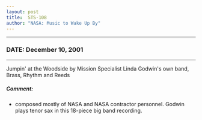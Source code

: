 ```yaml
---
layout: post
title:  STS-108
author: "NASA: Music to Wake Up By"
---
```


----
### DATE: December 10, 2001
----
Jumpin' at the Woodside by Mission Specialist Linda Godwin's own band, Brass, Rhythm and Reeds

##### Comment:
* composed mostly of NASA and NASA contractor personnel. Godwin plays tenor sax in this 18-piece big band recording.
